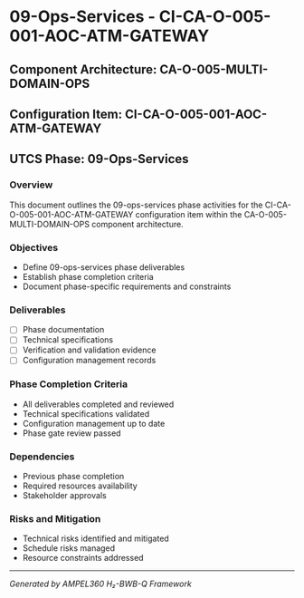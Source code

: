 # 09-Ops-Services - CI-CA-O-005-001-AOC-ATM-GATEWAY

## Component Architecture: CA-O-005-MULTI-DOMAIN-OPS
## Configuration Item: CI-CA-O-005-001-AOC-ATM-GATEWAY
## UTCS Phase: 09-Ops-Services

### Overview
This document outlines the 09-ops-services phase activities for the CI-CA-O-005-001-AOC-ATM-GATEWAY configuration item within the CA-O-005-MULTI-DOMAIN-OPS component architecture.

### Objectives
- Define 09-ops-services phase deliverables
- Establish phase completion criteria
- Document phase-specific requirements and constraints

### Deliverables
- [ ] Phase documentation
- [ ] Technical specifications
- [ ] Verification and validation evidence
- [ ] Configuration management records

### Phase Completion Criteria
- All deliverables completed and reviewed
- Technical specifications validated
- Configuration management up to date
- Phase gate review passed

### Dependencies
- Previous phase completion
- Required resources availability
- Stakeholder approvals

### Risks and Mitigation
- Technical risks identified and mitigated
- Schedule risks managed
- Resource constraints addressed

---
*Generated by AMPEL360 H₂-BWB-Q Framework*
